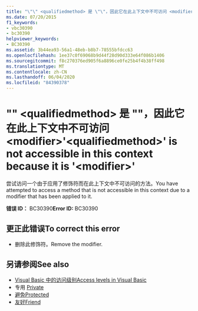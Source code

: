 ```yaml
---
title: "\"\" <qualifiedmethod> 是 \"\"，因此它在此上下文中不可访问 <modifier>"
ms.date: 07/20/2015
f1_keywords:
- vbc30390
- bc30390
helpviewer_keywords:
- BC30390
ms.assetid: 3b44ea93-56a1-48eb-b8b7-78555bfdcc63
ms.openlocfilehash: 1ee37c0f69068b9d44f28d90d333e64f086b1406
ms.sourcegitcommit: f8c270376ed905f6a8896ce0fe25b4f4b38ff498
ms.translationtype: MT
ms.contentlocale: zh-CN
ms.lasthandoff: 06/04/2020
ms.locfileid: "84390378"
---
```

# <a name="qualifiedmethod-is-not-accessible-in-this-context-because-it-is-modifier"></a><span data-ttu-id="3b729-102">"" \<qualifiedmethod> 是 ""，因此它在此上下文中不可访问 \<modifier></span><span class="sxs-lookup"><span data-stu-id="3b729-102">'\<qualifiedmethod>' is not accessible in this context because it is '\<modifier>'</span></span>
<span data-ttu-id="3b729-103">尝试访问一个由于应用了修饰符而在此上下文中不可访问的方法。</span><span class="sxs-lookup"><span data-stu-id="3b729-103">You have attempted to access a method that is not accessible in this context due to a modifier that has been applied to it.</span></span>  
  
 <span data-ttu-id="3b729-104">**错误 ID：** BC30390</span><span class="sxs-lookup"><span data-stu-id="3b729-104">**Error ID:** BC30390</span></span>  
  
## <a name="to-correct-this-error"></a><span data-ttu-id="3b729-105">更正此错误</span><span class="sxs-lookup"><span data-stu-id="3b729-105">To correct this error</span></span>  
  
- <span data-ttu-id="3b729-106">删除此修饰符。</span><span class="sxs-lookup"><span data-stu-id="3b729-106">Remove the modifier.</span></span>  
  
## <a name="see-also"></a><span data-ttu-id="3b729-107">另请参阅</span><span class="sxs-lookup"><span data-stu-id="3b729-107">See also</span></span>

- [<span data-ttu-id="3b729-108">Visual Basic 中的访问级别</span><span class="sxs-lookup"><span data-stu-id="3b729-108">Access levels in Visual Basic</span></span>](../programming-guide/language-features/declared-elements/access-levels.md)
- <span data-ttu-id="3b729-109">专用 </span><span class="sxs-lookup"><span data-stu-id="3b729-109">[Private](../language-reference/modifiers/private.md)</span></span>
- [<span data-ttu-id="3b729-110">避免</span><span class="sxs-lookup"><span data-stu-id="3b729-110">Protected</span></span>](../language-reference/modifiers/protected.md)
- [<span data-ttu-id="3b729-111">友好</span><span class="sxs-lookup"><span data-stu-id="3b729-111">Friend</span></span>](../language-reference/modifiers/friend.md)

